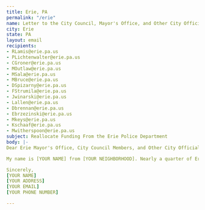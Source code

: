 ```yaml
---
title: Erie, PA
permalink: "/erie"
name: Letter to the City Council, Mayor's Office, and Other City Officials
city: Erie
state: PA
layout: email
recipients:
- RLamis@erie.pa.us
- PLichtenwalter@erie.pa.us
- CGroner@erie.pa.us
- MOutlaw@erie.pa.us
- MSala@erie.pa.us
- MBruce@erie.pa.us
- DSpizarny@erie.pa.us
- FStrumila@erie.pa.us
- Jwinarski@erie.pa.us
- Lallen@erie.pa.us
- Dbrennan@erie.pa.us
- Ebrzezinski@erie.pa.us
- Mkeys@erie.pa.us
- Kschaaf@erie.pa.us
- Mwitherspoon@erie.pa.us
subject: Reallocate Funding From the Erie Police Department
body: |-
Dear Erie Mayor's Office, City Council Members, and Other City Officials,

My name is [YOUR NAME] from [YOUR NEIGHBORHOOD]. Nearly a quarter of Erie's overall budget goes into funding for the Erie Beureau of Police, this is unacceptable. I urge you towards an ethical and equal reallocation of the Erie expense budget, away from Erie PD and towards social services and educational services.

Sincerely,
[YOUR NAME]
[YOUR ADDRESS]
[YOUR EMAIL]
[YOUR PHONE NUMBER]

---
```


